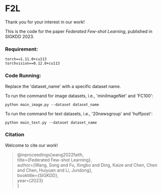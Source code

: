 # F2L
Thank you for your interest in our work! </br>

This is the code for the paper *Federated Few-shot Learning*, published in SIGKDD 2023.


### Requirement:
```
torch==1.11.0+cu113
torchvision==0.12.0+cu113  
```


### Code Running:

Replace the 'dataset_name' with a specific dataset name. 

To run the command for image datasets, i.e., 'miniImageNet' and 'FC100':  
```
python main_image.py --dataset dataset_name
```

To run the command for text datasets, i.e., '20newsgroup' and 'huffpost':  
```
python main_text.py --dataset dataset_name
```

### Citation
Welcome to cite our work! </br>

> @inproceedings{wang2022faith,  
  title={Federated Few-shot Learning},  
  author={Wang, Song and Fu, Xingbo and Ding, Kaize and Chen, Chen and Chen, Huiyuan and Li, Jundong},  
  booktitle={SIGKDD},  
  year={2023}  
}

